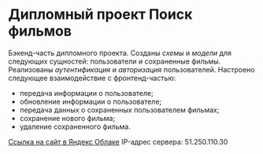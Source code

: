 # Дипломный проект Поиск фильмов
Бэкенд-часть дипломного проекта. 
Созданы *схемы* и *модели* для следующих сущностей: пользователи и сохраненные фильмы. Реализованы *аутентификация* и *авторизация* пользователей. Настроено следующее взаимодействие с фронтенд-частью:
- передача информации о пользователе;
- обновление информации о пользователе;
- передача данных о сохраненных пользователем фильмах;
- сохранение нового фильма;
- удаление сохраненного фильма.

[Ссылка на сайт в Яндекс Облаке](https://api.mymovies.nomoredomains.xyz/)
IP-адрес сервера: 51.250.110.30
